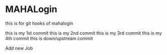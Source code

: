 # MAHALogin
this is for git hooks  of mahalogin


this is my 1st commit
this is my 2nd commit
this is my 3rd commit
this is my 4th commit
this is down/upstream commit

Add new Job





